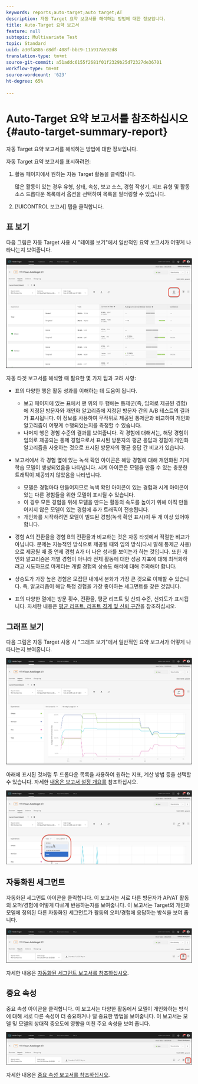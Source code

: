 ```yaml
---
keywords: reports;auto-target;auto target;AT
description: 자동 Target 요약 보고서를 해석하는 방법에 대한 정보입니다.
title: Auto-Target 요약 보고서
feature: null
subtopic: Multivariate Test
topic: Standard
uuid: a30fa886-e8df-408f-bbc9-11a917a592d8
translation-type: tm+mt
source-git-commit: a51addc6155f2681f01f2329b25d72327de36701
workflow-type: tm+mt
source-wordcount: '623'
ht-degree: 65%

---
```



# Auto-Target 요약 보고서를 참조하십시오{#auto-target-summary-report}

자동 Target 요약 보고서를 해석하는 방법에 대한 정보입니다.

자동 Target 요약 보고서를 표시하려면:

1. 활동  페이지에서 원하는 자동 Target 활동을 클릭합니다.

   많은 활동이 있는 경우 유형, 상태, 속성, 보고 소스, 경험 작성기, 지표 유형 및 활동 소스 드롭다운 목록에서 옵션을 선택하여 목록을 필터링할 수 있습니다.

1. [!UICONTROL 보고서] 탭을 클릭합니다.

## 표 보기

다음 그림은 자동 Target 사용 시 &quot;테이블 보기&quot;에서 일반적인 요약 보고서가 어떻게 나타나는지 보여줍니다.

![자동 Target 테이블 보기 보고서](/help/c-reports/assets/at-table-view.png)

자동 타겟 보고서를 해석할 때 필요한 몇 가지 팁과 고려 사항:

* 표의 다양한 행은 활동 성과를 이해하는 데 도움이 됩니다.

   * 보고 페이지에 있는 표에서 맨 위의 두 행에는 통제군(즉, 임의로 제공된 경험)에 지정된 방문자와 개인화 알고리즘에 지정된 방문자 간의 A/B 테스트의 결과가 표시됩니다. 이 정보를 사용하여 무작위로 제공된 통제군과 비교하여 개인화 알고리즘이 어떻게 수행되었는지를 측정할 수 있습니다.
   * 나머지 행은 경험 수준의 결과를 보여줍니다. 각 경험에 대해서는, 해당 경험이 임의로 제공되는 통제 경험으로서 표시된 방문자의 평균 응답과 경험이 개인화 알고리즘을 사용하는 것으로 표시된 방문자의 평균 응답 간 비교가 있습니다.

* 보고서에서 각 경험 옆에 있는 녹색 확인 아이콘은 해당 경험에 대해 개인화된 기계 학습 모델이 생성되었음을 나타냅니다. 시계 아이콘은 모델을 만들 수 있는 충분한 트래픽이 제공되지 않았음을 나타냅니다.

   * 모델은 경험마다 만들어지므로 녹색 확인 아이콘이 있는 경험과 시계 아이콘이 있는 다른 경험들을 위한 모델이 표시될 수 있습니다.
   * 이 경우 모든 경험을 위해 모델을 만드는 활동의 속도를 높이기 위해 아직 만들어지지 않은 모델이 있는 경험에 추가 트래픽이 전송됩니다.
   * 개인화를 시작하려면 모델이 빌드된 경험(녹색 확인 표시)이 두 개 이상 있어야 합니다.

* 경험 A의 전환율을 경험 B의 전환율과 비교하는 것은 자동 타겟에서 적절한 비교가 아닙니다. 문제는 지능적인 방식으로 제공될 때와 임의 방식(다시 말해 통제군 사용)으로 제공될 때 중 언제 경험 A가 더 나은 성과를 보이는가 하는 것입니다. 또한 개인화 알고리즘은 개별 경험이 아니라 전체 활동에 대한 성공 지표에 대해 최적화하려고 시도하므로 마케터는 개별 경험의 상승도 해석에 대해 주의해야 합니다.
* 상승도가 가장 높은 경험은 모집단 내에서 분화가 가장 큰 것으로 이해할 수 있습니다. 즉, 알고리즘이 해당 특정 경험을 가장 좋아하는 세그먼트를 찾은 것입니다.
* 표의 다양한 열에는 방문 횟수, 전환율, 평균 리프트 및 신뢰 수준, 신뢰도가 표시됩니다. 자세한 내용은 [평균 리프트, 리프트 경계 및 신뢰 구간](/help/c-reports/c-report-settings/average-lift-bounds-and-confidence-interval.md)을 참조하십시오.

## 그래프 보기

다음 그림은 자동 Target 사용 시 &quot;그래프 보기&quot;에서 일반적인 요약 보고서가 어떻게 나타나는지 보여줍니다.

![자동 Target 그래프 보기 보고서](/help/c-reports/assets/at-graph-view.png)

아래에 표시된 것처럼 두 드롭다운 목록을 사용하여 원하는 지표, 계산 방법 등을 선택할 수 있습니다. 자세한 [내용은 보고서 설정 개요를](/help/c-reports/c-report-settings/report-settings.md) 참조하십시오.

![자동 Target 그래프 보기 보고서](/help/c-reports/assets/at-graph-view-2.png)

## 자동화된 세그먼트

자동화된 세그먼트 아이콘을 클릭합니다. 이 보고서는 서로 다른 방문자가 AP/AT 활동의 오퍼/경험에 어떻게 다르게 반응하는지를 보여줍니다. 이 보고서는 Target의 개인화 모델에 정의된 다른 자동화된 세그먼트가 활동의 오퍼/경험에 응답하는 방식을 보여 줍니다.

![자동화된 세그먼트 아이콘](/help/c-reports/assets/icon-automated-sements.png)

자세한 내용은 [자동화된 세그먼트 보고서를 참조하십시오](/help/c-reports/c-personalization-insights-reports/automated-segments-report.md).

## 중요 속성

중요 속성 아이콘을 클릭합니다. 이 보고서는 다양한 활동에서 모델이 개인화하는 방식에 대해 서로 다른 속성이 더 중요하거나 덜 중요한 방법을 보여줍니다. 이 보고서는 모델 및 모델의 상대적 중요도에 영향을 미친 주요 속성을 보여 줍니다.

![중요 속성 아이콘](/help/c-reports/assets/icon-important-attributes.png)

자세한 내용은 [중요 속성 보고서를 참조하십시오](/help/c-reports/c-personalization-insights-reports/important-attributes-report.md).
